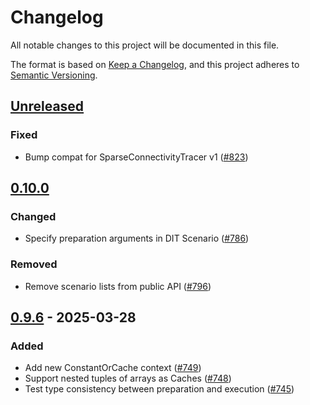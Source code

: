 # Changelog

All notable changes to this project will be documented in this file.

The format is based on [Keep a Changelog](https://keepachangelog.com/en/1.1.0/),
and this project adheres to [Semantic Versioning](https://semver.org/spec/v2.0.0.html).

## [Unreleased](https://github.com/JuliaDiff/DifferentiationInterface.jl/compare/DifferentiationInterfaceTest-v0.10.0...main)

### Fixed

  - Bump compat for SparseConnectivityTracer v1 ([#823](https://github.com/JuliaDiff/DifferentiationInterface.jl/pull/823))

## [0.10.0](https://github.com/JuliaDiff/DifferentiationInterface.jl/compare/DifferentiationInterfaceTest-v0.9.6...DifferentiationInterfaceTest-v0.10.0)

### Changed

  - Specify preparation arguments in DIT Scenario ([#786](https://github.com/JuliaDiff/DifferentiationInterface.jl/pull/786))

### Removed

  - Remove scenario lists from public API ([#796](https://github.com/JuliaDiff/DifferentiationInterface.jl/pull/796))

## [0.9.6](https://github.com/JuliaDiff/DifferentiationInterface.jl/compare/DifferentiationInterfaceTest-v0.9.5...DifferentiationInterfaceTest-v0.9.6) - 2025-03-28

### Added

  - Add new ConstantOrCache context ([#749](https://github.com/JuliaDiff/DifferentiationInterface.jl/pull/749))
  - Support nested tuples of arrays as Caches ([#748](https://github.com/JuliaDiff/DifferentiationInterface.jl/pull/748))
  - Test type consistency between preparation and execution ([#745](https://github.com/JuliaDiff/DifferentiationInterface.jl/pull/745))

